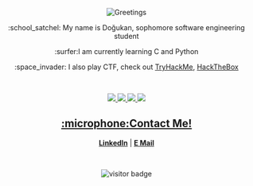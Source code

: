 

<p align="center"><img src="https://media.giphy.com/media/3ornk57KwDXf81rjWM/source.gif" alt="Greetings"></p>



<p align="center">:school_satchel: My name is Doğukan, sophomore software engineering student</p>
<p align="center">:surfer:I am currently learning C and Python</p>
<p align="center">:space_invader: I also play CTF, check out <a href="https://www.tryhackme.com/p/dogukanteber">TryHackMe</a>, <a href="https://app.hackthebox.eu/profile/666597">HackTheBox</<a></p>

<br>

<p align="center">
  <img src="https://img.shields.io/badge/Code-C-informational?style=flat&logo=c%2B%2B&logoColor=white&color=6aa6f8" />
  <img src="https://img.shields.io/badge/Code-Python-informational?style=flat&logo=python&logoColor=white&color=6aa6f8" />
  <img src="https://img.shields.io/badge/OS-Linux-informational?style=flat&logo=linux&logoColor=white&color=6aa6f8" />
  <img src="https://img.shields.io/badge/Editor-Sublime_Text-informational?style=flat&logo=sublime-text&logoColor=white&color=6aa6f8" />
</p>


<h2 align="center">:microphone:Contact Me!</h2>
<p align="center">
  <strong><a href="https://www.linkedin.com/in/dogukanteber">LinkedIn</a></strong> |
  <strong><a href="mailto:dogukanteber1@hotmail.com">E Mail</a></strong>
</p>

<br>

<p  align="center">
  <img src="https://visitor-badge.glitch.me/badge?page_id=dogukanteber.dogukanteber" alt="visitor badge"/>
</p>

